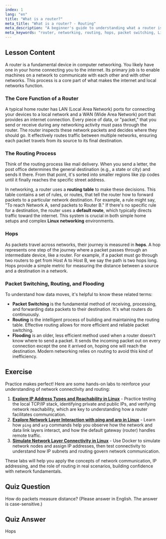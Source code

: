 ```yaml
---
index: 1
lang: "en"
title: "What is a router?"
meta_title: "What is a router? - Routing"
meta_description: "A beginner's guide to understanding what a router is in networking. Learn about routing, packet switching, hops, and how routers use routing tables to forward data across networks. This network guide is essential for learning Linux networking."
meta_keywords: "router, networking, routing, hops, packet switching, Linux networking, beginner tutorial, network guide"
---
```


## Lesson Content

A router is a fundamental device in computer networking. You likely have one in your home connecting you to the internet. Its primary job is to enable machines on a network to communicate with each other and with other networks. This process is a core part of what makes the internet and local networks function.

### The Core Function of a Router

A typical home router has LAN (Local Area Network) ports for connecting your devices to a local network and a WAN (Wide Area Network) port that provides an internet connection. Every piece of data, or "packet," that you send or receive during any networking activity must pass through the router. The router inspects these network packets and decides where they should go. It effectively routes traffic between multiple networks, ensuring each packet travels from its source to its final destination.

### The Routing Process

Think of the routing process like mail delivery. When you send a letter, the post office determines the general destination (e.g., a state or city) and sends it there. From that point, it's sorted into smaller regions like zip codes until it finally reaches the specific street address.

In networking, a router uses a **routing table** to make these decisions. This table contains a set of rules, or routes, that tell the router how to forward packets to a particular network destination. For example, a rule might say, "To reach Network A, send packets to Router B." If there's no specific rule for a destination, the router uses a **default route**, which typically directs traffic toward the internet. This system is crucial in both simple home setups and complex **Linux networking** environments.

### Hops

As packets travel across networks, their journey is measured in **hops**. A hop represents one step of the journey where a packet passes through an intermediate device, like a router. For example, if a packet must go through two routers to get from Host A to Host B, we say the path is two hops long. Hops provide a simple metric for measuring the distance between a source and a destination in a network.

### Packet Switching, Routing, and Flooding

To understand how data moves, it's helpful to know these related terms:

- **Packet Switching** is the fundamental method of receiving, processing, and forwarding data packets to their destination. It's what routers do continuously.
- **Routing** is the intelligent process of building and maintaining the routing table. Effective routing allows for more efficient and reliable packet switching.
- **Flooding** is an older, less efficient method used when a router doesn't know where to send a packet. It sends the incoming packet out on every connection except the one it arrived on, hoping one will reach the destination. Modern networking relies on routing to avoid this kind of inefficiency.

## Exercise

Practice makes perfect! Here are some hands-on labs to reinforce your understanding of network connectivity and routing:

1. **[Explore IP Address Types and Reachability in Linux](https://labex.io/labs/comptia-explore-ip-address-types-and-reachability-in-linux-592780)** - Practice testing the local TCP/IP stack, identifying private and public IPs, and verifying network reachability, which are key to understanding how a router facilitates communication.
2. **[Explore Network Layer Interaction with ping and arp in Linux](https://labex.io/labs/comptia-explore-network-layer-interaction-with-ping-and-arp-in-linux-592746)** - Learn how `ping` and `arp` commands help you observe how the network and data link layers interact, and how the default gateway (router) handles remote traffic.
3. **[Simulate Network Layer Connectivity in Linux](https://labex.io/labs/comptia-simulate-network-layer-connectivity-in-linux-592752)** - Use Docker to simulate network nodes and assign IP addresses, then test connectivity to understand how IP subnets and routing govern network communication.

These labs will help you apply the concepts of network communication, IP addressing, and the role of routing in real scenarios, building confidence with network fundamentals.

## Quiz Question

How do packets measure distance? (Please answer in English. The answer is case-sensitive.)

## Quiz Answer

Hops
